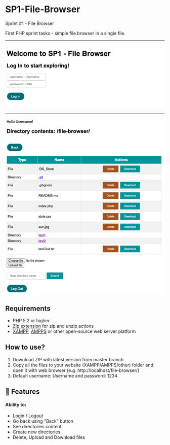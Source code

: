 # SP1-File-Browser

Sprint #1 - File Browser

First PHP sprint tasks - simple file browser in a single file.<br>

<hr>
<img src="SP1fb-1.png">
<hr>
<img src="SP1fb-2.png">

## Requirements

- PHP 5.2 or higher.
- [Zip extension](http://php.net/manual/en/book.zip.php) for zip and unzip actions
- [XAMPP](https://www.apachefriends.org/download.html), [AMPPS](https://ampps.com/download) or other open-source web server platform

## How to use?

1. Download ZIP with latest version from master branch
2. Copy all the files to your website (XAMPP/AMPPS/other) folder and open it with web browser (e.g. http://localhost/file-browser/)
3. Default username: Username and password: 1234

## :file_folder: Features

#### Ability to:

<ul>
<li> Login / Logout </li>
<li> Go back using "Back" button </li>
<li> See directories content</li>
<li> Create new directories </li>
<li> Delete, Upload and Download files</li>
</ul>
